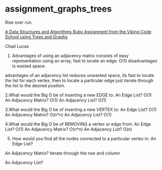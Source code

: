 # assignment_graphs_trees
Rise over run.

[A Data Structures and Algorithms Ruby Assignment from the Viking Code School using Trees and Graphs](http://www.vikingcodeschool.com)

Chad Lucas

1. Advantages of using an adjacency matrix consists of easy representation using an array, fast to locate an edge: O(1) disadvantages is wasted space.

advantages of an adjacency list reduces unwanted space, its fast to locate the list for each vertex, then to locate a particular edge just iterate through the list to the desired position.


2.What would the Big O be of inserting a new EDGE to:
An Edge List? O(1)
An Adjacency Matrix? O(1)
An Adjacency List? O(1)

3.What would the Big O be of inserting a new VERTEX to:
An Edge List? O(1)
An Adjacency Matrix? O(n*n)
An Adjacency List? O(1)

4.What would the Big O be of REMOVING a vertex or edge from:
An Edge List? O(1)
An Adjacency Matrix? O(n*n)
An Adjacency List? O(n)

5. How would you find all the nodes connected to a particular vertex in:
An Edge List?

An Adjacency Matrix?
iterate through the row and column 

An Adjacency List?
